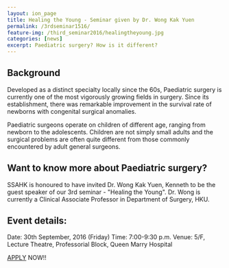```yaml
---
layout: ion_page
title: Healing the Young - Seminar given by Dr. Wong Kak Yuen
permalink: /3rdseminar1516/
feature-img: /third_seminar2016/healingtheyoung.jpg
categories: [news]
excerpt: Paediatric surgery? How is it different?
---
```


## Background
Developed as a distinct specialty locally since the 60s, Paediatric surgery is currently one of the most vigorously growing fields in surgery. Since its establishment, there was remarkable improvement in the survival rate of newborns with congenital surgical anomalies.

Paediatric surgeons operate on children of different age, ranging from newborn to the adolescents. Children are not simply small adults and the surgical problems are often quite different from those commonly encountered by adult general surgeons.

## Want to know more about Paediatric surgery?
SSAHK is honoured to have invited Dr. Wong Kak Yuen, Kenneth to be the guest speaker of our 3rd seminar - "Healing the Young". Dr. Wong is currently a Clinical Associate Professor in Department of Surgery, HKU.

## Event details:
Date: 30th September, 2016 (Friday)
Time: 7:00-9:30 p.m.
Venue: 5/F, Lecture Theatre, Professorial Block, Queen Marry Hospital

[APPLY](https://goo.gl/forms/ZFVYIzVJ7eDGlxfH2) NOW!!

